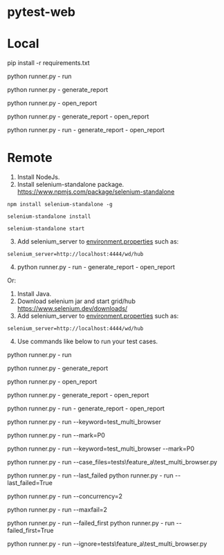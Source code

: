 # pytest-web

# Local

pip install -r requirements.txt

python runner.py - run

python runner.py - generate_report

python runner.py - open_report

python runner.py - generate_report - open_report

python runner.py - run - generate_report - open_report

# Remote

1. Install NodeJs.
2. Install selenium-standalone package.
   https://www.npmjs.com/package/selenium-standalone

```commandline
npm install selenium-standalone -g

selenium-standalone install

selenium-standalone start
```

3. Add selenium_server to [environment.properties](environment.properties) such as:

```commandline
selenium_server=http://localhost:4444/wd/hub
```

4. python runner.py - run - generate_report - open_report

Or:

1. Install Java.
2. Download selenium jar and start grid/hub
   https://www.selenium.dev/downloads/
3. Add selenium_server to [environment.properties](environment.properties) such as:

```commandline
selenium_server=http://localhost:4444/wd/hub
```

4. Use commands like below to run your test cases.

python runner.py - run

python runner.py - generate_report

python runner.py - open_report

python runner.py - generate_report - open_report

python runner.py - run - generate_report - open_report

python runner.py - run --keyword=test_multi_browser

python runner.py - run --mark=P0

python runner.py - run --keyword=test_multi_browser --mark=P0

python runner.py - run --case_files=tests\feature_a\test_multi_browser.py

python runner.py - run --last_failed
python runner.py - run --last_failed=True

python runner.py - run --concurrency=2

python runner.py - run --maxfail=2

python runner.py - run --failed_first
python runner.py - run --failed_first=True

python runner.py - run --ignore=tests\feature_a\test_multi_browser.py


